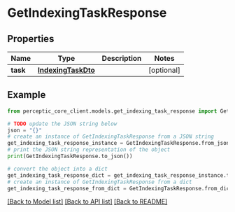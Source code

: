 # GetIndexingTaskResponse


## Properties

Name | Type | Description | Notes
------------ | ------------- | ------------- | -------------
**task** | [**IndexingTaskDto**](IndexingTaskDto.md) |  | [optional] 

## Example

```python
from perceptic_core_client.models.get_indexing_task_response import GetIndexingTaskResponse

# TODO update the JSON string below
json = "{}"
# create an instance of GetIndexingTaskResponse from a JSON string
get_indexing_task_response_instance = GetIndexingTaskResponse.from_json(json)
# print the JSON string representation of the object
print(GetIndexingTaskResponse.to_json())

# convert the object into a dict
get_indexing_task_response_dict = get_indexing_task_response_instance.to_dict()
# create an instance of GetIndexingTaskResponse from a dict
get_indexing_task_response_from_dict = GetIndexingTaskResponse.from_dict(get_indexing_task_response_dict)
```
[[Back to Model list]](../README.md#documentation-for-models) [[Back to API list]](../README.md#documentation-for-api-endpoints) [[Back to README]](../README.md)


